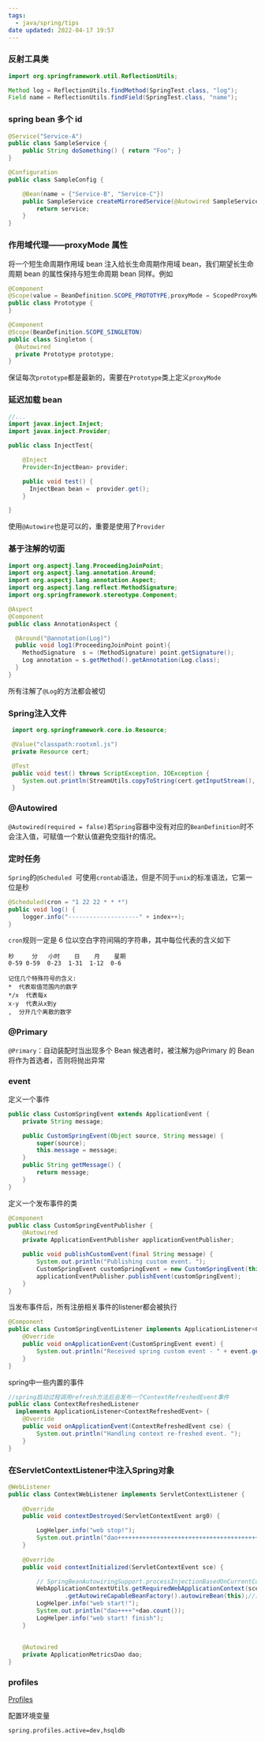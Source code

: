 ```yaml
---
tags:
  - java/spring/tips
date updated: 2022-04-17 19:57
---
```


### 反射工具类

```java
import org.springframework.util.ReflectionUtils;

Method log = ReflectionUtils.findMethod(SpringTest.class, "log");
Field name = ReflectionUtils.findField(SpringTest.class, "name");
```

### spring bean 多个 id

```java
@Service("Service-A")
public class SampleService {
    public String doSomething() { return "Foo"; }
}

@Configuration
public class SampleConfig {

    @Bean(name = {"Service-B", "Service-C"})
    public SampleService createMirroredService(@Autowired SampleService service) {
        return service;
    }
}
```

### 作用域代理——proxyMode 属性

将一个短生命周期作用域 bean 注入给长生命周期作用域 bean，我们期望长生命周期 bean 的属性保持与短生命周期 bean 同样。例如

```java
@Component
@Scope(value = BeanDefinition.SCOPE_PROTOTYPE,proxyMode = ScopedProxyMode.TARGET_CLASS)
public class Prototype {
}

@Component
@Scope(BeanDefinition.SCOPE_SINGLETON)
public class Singleton {
  @Autowired
  private Prototype prototype;
}
```

保证每次`prototype`都是最新的，需要在`Prototype`类上定义`proxyMode`

### 延迟加载 bean

```java
//...
import javax.inject.Inject;
import javax.inject.Provider;

public class InjectTest{

    @Inject
    Provider<InjectBean> provider;

    public void test() {
      InjectBean bean =  provider.get();
    }

}
```

使用`@Autowire`也是可以的，重要是使用了`Provider`

### 基于注解的切面

```java
import org.aspectj.lang.ProceedingJoinPoint;
import org.aspectj.lang.annotation.Around;
import org.aspectj.lang.annotation.Aspect;
import org.aspectj.lang.reflect.MethodSignature;
import org.springframework.stereotype.Component;

@Aspect
@Component
public class AnnotationAspect {

  @Around("@annotation(Log)")
  public void log1(ProceedingJoinPoint point){
    MethodSignature  s = (MethodSignature) point.getSignature();
    Log annotation = s.getMethod().getAnnotation(Log.class);
  }
}
```

所有注解了`@Log`的方法都会被切

### Spring注入文件

```java
 import org.springframework.core.io.Resource;

 @Value("classpath:rootxml.js")
 private Resource cert;

 @Test
 public void test() throws ScriptException, IOException {
    System.out.println(StreamUtils.copyToString(cert.getInputStream(), StandardCharsets.UTF_8));
 }
```

### @Autowired

`@Autowired(required = false)`若`Spring`容器中没有对应的`BeanDefinition`时不会注入值，可赋值一个默认值避免空指针的情况。

### 定时任务

`Spring`的`@Scheduled`  可使用`crontab`语法，但是不同于`unix`的标准语法，它第一位是秒

```java
@Scheduled(cron = "1 22 22 * * *")
public void log() {
    logger.info("--------------------" + index++);
}
```

`cron`规则一定是 6 位以空白字符间隔的字符串，其中每位代表的含义如下

```shell
秒     分   小时    日    月    星期
0-59 0-59  0-23  1-31  1-12  0-6

记住几个特殊符号的含义:
*  代表取值范围内的数字
*/x  代表每x
x-y  代表从x到y
,  分开几个离散的数字
```

### @Primary

`@Primary`：自动装配时当出现多个 Bean 候选者时，被注解为@Primary 的 Bean 将作为首选者，否则将抛出异常

### event

定义一个事件

```java
public class CustomSpringEvent extends ApplicationEvent {
    private String message;

    public CustomSpringEvent(Object source, String message) {
        super(source);
        this.message = message;
    }
    public String getMessage() {
        return message;
    }
}
```

定义一个发布事件的类

```java
@Component
public class CustomSpringEventPublisher {
    @Autowired
    private ApplicationEventPublisher applicationEventPublisher;

    public void publishCustomEvent(final String message) {
        System.out.println("Publishing custom event. ");
        CustomSpringEvent customSpringEvent = new CustomSpringEvent(this, message);
        applicationEventPublisher.publishEvent(customSpringEvent);
    }
}
```

当发布事件后，所有注册相关事件的listener都会被执行

```java
@Component
public class CustomSpringEventListener implements ApplicationListener<CustomSpringEvent> {
    @Override
    public void onApplicationEvent(CustomSpringEvent event) {
        System.out.println("Received spring custom event - " + event.getMessage());
    }
}
```

spring中一些内置的事件

```java
//spring启动过程调用refresh方法后会发布一个ContextRefreshedEvent事件
public class ContextRefreshedListener 
  implements ApplicationListener<ContextRefreshedEvent> {
    @Override
    public void onApplicationEvent(ContextRefreshedEvent cse) {
        System.out.println("Handling context re-freshed event. ");
    }
}
```

### 在ServletContextListener中注入Spring对象

```java
@WebListener
public class ContextWebListener implements ServletContextListener {
 
    @Override
    public void contextDestroyed(ServletContextEvent arg0) {

        LogHelper.info("web stop!");
        System.out.println("dao++++++++++++++++++++++++++++++++++++++++++++++++++++++++++++++++++++++++++++++++++++++++");
    }
 
    @Override
    public void contextInitialized(ServletContextEvent sce) {

        // SpringBeanAutowiringSupport.processInjectionBasedOnCurrentContext(this);
        WebApplicationContextUtils.getRequiredWebApplicationContext(sce.getServletContext())
                .getAutowireCapableBeanFactory().autowireBean(this);//加上这一句
        LogHelper.info("web start!");
        System.out.println("dao++++"+dao.count());
        LogHelper.info("web start! finish");
    }
 
 
    @Autowired
    private ApplicationMetricsDao dao;
}
```

### profiles

[Profiles](https://docs.spring.io/spring-boot/docs/1.2.0.M1/reference/html/boot-features-profiles.html)

配置环境变量

```shell
spring.profiles.active=dev,hsqldb
```
